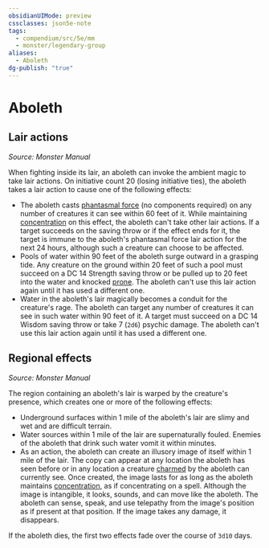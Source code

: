 ```yaml
---
obsidianUIMode: preview
cssclasses: json5e-note
tags:
  - compendium/src/5e/mm
  - monster/legendary-group
aliases:
  - Aboleth
dg-publish: "true"
---
```

# Aboleth

## Lair actions
_Source: Monster Manual_

When fighting inside its lair, an aboleth can invoke the ambient magic to take lair actions. On initiative count 20 (losing initiative ties), the aboleth takes a lair action to cause one of the following effects:

- The aboleth casts [phantasmal force](compendium/spells/phantasmal-force.md) (no components required) on any number of creatures it can see within 60 feet of it. While maintaining [concentration](rules/conditions.md#concentration) on this effect, the aboleth can't take other lair actions. If a target succeeds on the saving throw or if the effect ends for it, the target is immune to the aboleth's phantasmal force lair action for the next 24 hours, although such a creature can choose to be affected.  
- Pools of water within 90 feet of the aboleth surge outward in a grasping tide. Any creature on the ground within 20 feet of such a pool must succeed on a DC 14 Strength saving throw or be pulled up to 20 feet into the water and knocked [prone](rules/conditions.md#prone). The aboleth can't use this lair action again until it has used a different one.  
- Water in the aboleth's lair magically becomes a conduit for the creature's rage. The aboleth can target any number of creatures it can see in such water within 90 feet of it. A target must succeed on a DC 14 Wisdom saving throw or take 7 (`2d6`) psychic damage. The aboleth can't use this lair action again until it has used a different one.  

## Regional effects
_Source: Monster Manual_

The region containing an aboleth's lair is warped by the creature's presence, which creates one or more of the following effects:

- Underground surfaces within 1 mile of the aboleth's lair are slimy and wet and are difficult terrain.  
- Water sources within 1 mile of the lair are supernaturally fouled. Enemies of the aboleth that drink such water vomit it within minutes.  
- As an action, the aboleth can create an illusory image of itself within 1 mile of the lair. The copy can appear at any location the aboleth has seen before or in any location a creature [charmed](rules/conditions.md#charmed) by the aboleth can currently see. Once created, the image lasts for as long as the aboleth maintains [concentration](rules/conditions.md#concentration), as if concentrating on a spell. Although the image is intangible, it looks, sounds, and can move like the aboleth. The aboleth can sense, speak, and use telepathy from the image's position as if present at that position. If the image takes any damage, it disappears.  

If the aboleth dies, the first two effects fade over the course of `3d10` days.